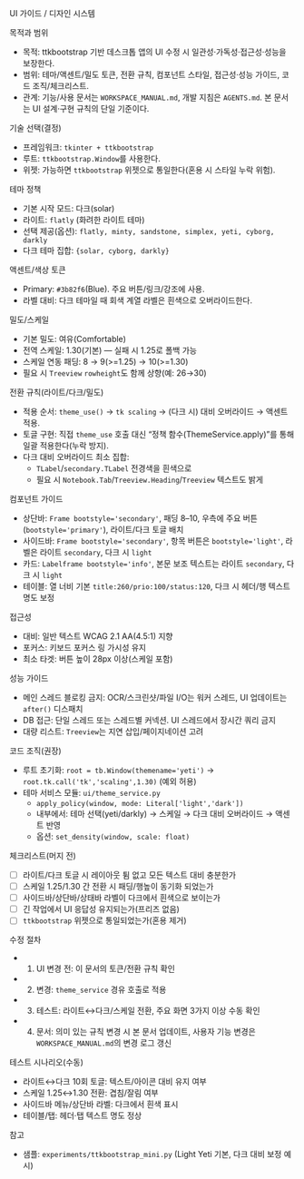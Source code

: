 UI 가이드 / 디자인 시스템

목적과 범위
- 목적: ttkbootstrap 기반 데스크톱 앱의 UI 수정 시 일관성·가독성·접근성·성능을 보장한다.
- 범위: 테마/액센트/밀도 토큰, 전환 규칙, 컴포넌트 스타일, 접근성·성능 가이드, 코드 조직/체크리스트.
- 관계: 기능/사용 문서는 `WORKSPACE_MANUAL.md`, 개발 지침은 `AGENTS.md`. 본 문서는 UI 설계·구현 규칙의 단일 기준이다.

기술 선택(결정)
- 프레임워크: `tkinter + ttkbootstrap`
- 루트: `ttkbootstrap.Window`를 사용한다.
- 위젯: 가능하면 `ttkbootstrap` 위젯으로 통일한다(혼용 시 스타일 누락 위험).

테마 정책
- 기본 시작 모드: 다크(solar)
- 라이트: `flatly` (화려한 라이트 테마)
- 선택 제공(옵션): `flatly, minty, sandstone, simplex, yeti, cyborg, darkly`
- 다크 테마 집합: `{solar, cyborg, darkly}`

액센트/색상 토큰
- Primary: `#3b82f6`(Blue). 주요 버튼/링크/강조에 사용.
- 라벨 대비: 다크 테마일 때 회색 계열 라벨은 흰색으로 오버라이드한다.

밀도/스케일
- 기본 밀도: 여유(Comfortable)
- 전역 스케일: 1.30(기본) — 실패 시 1.25로 폴백 가능
- 스케일 연동 패딩: 8 → 9(>=1.25) → 10(>=1.30)
- 필요 시 `Treeview` `rowheight`도 함께 상향(예: 26→30)

전환 규칙(라이트/다크/밀도)
- 적용 순서: `theme_use()` → `tk scaling` → (다크 시) 대비 오버라이드 → 액센트 적용.
- 토글 구현: 직접 `theme_use` 호출 대신 “정책 함수(ThemeService.apply)”를 통해 일괄 적용한다(누락 방지).
- 다크 대비 오버라이드 최소 집합:
  - `TLabel`/`secondary.TLabel` 전경색을 흰색으로
  - 필요 시 `Notebook.Tab`/`Treeview.Heading`/`Treeview` 텍스트도 밝게

컴포넌트 가이드
- 상단바: `Frame bootstyle='secondary'`, 패딩 8–10, 우측에 주요 버튼(`bootstyle='primary'`), 라이트/다크 토글 배치
- 사이드바: `Frame bootstyle='secondary'`, 항목 버튼은 `bootstyle='light'`, 라벨은 라이트 `secondary`, 다크 시 `light`
- 카드: `Labelframe bootstyle='info'`, 본문 보조 텍스트는 라이트 `secondary`, 다크 시 `light`
- 테이블: 열 너비 기본 `title:260/prio:100/status:120`, 다크 시 헤더/행 텍스트 명도 보정

접근성
- 대비: 일반 텍스트 WCAG 2.1 AA(4.5:1) 지향
- 포커스: 키보드 포커스 링 가시성 유지
- 최소 타겟: 버튼 높이 28px 이상(스케일 포함)

성능 가이드
- 메인 스레드 블로킹 금지: OCR/스크린샷/파일 I/O는 워커 스레드, UI 업데이트는 `after()` 디스패치
- DB 접근: 단일 스레드 또는 스레드별 커넥션. UI 스레드에서 장시간 쿼리 금지
- 대량 리스트: `Treeview`는 지연 삽입/페이지네이션 고려

코드 조직(권장)
- 루트 초기화: `root = tb.Window(themename='yeti')` → `root.tk.call('tk','scaling',1.30)` (예외 허용)
- 테마 서비스 모듈: `ui/theme_service.py`
  - `apply_policy(window, mode: Literal['light','dark'])`
  - 내부에서: 테마 선택(yeti/darkly) → 스케일 → 다크 대비 오버라이드 → 액센트 반영
  - 옵션: `set_density(window, scale: float)`

체크리스트(머지 전)
- [ ] 라이트/다크 토글 시 레이아웃 튐 없고 모든 텍스트 대비 충분한가
- [ ] 스케일 1.25/1.30 간 전환 시 패딩/행높이 동기화 되었는가
- [ ] 사이드바/상단바/상태바 라벨이 다크에서 흰색으로 보이는가
- [ ] 긴 작업에서 UI 응답성 유지되는가(프리즈 없음)
- [ ] `ttkbootstrap` 위젯으로 통일되었는가(혼용 제거)

수정 절차
- 1) UI 변경 전: 이 문서의 토큰/전환 규칙 확인
- 2) 변경: `theme_service` 경유 호출로 적용
- 3) 테스트: 라이트↔다크/스케일 전환, 주요 화면 3가지 이상 수동 확인
- 4) 문서: 의미 있는 규칙 변경 시 본 문서 업데이트, 사용자 기능 변경은 `WORKSPACE_MANUAL.md`의 변경 로그 갱신

테스트 시나리오(수동)
- 라이트↔다크 10회 토글: 텍스트/아이콘 대비 유지 여부
- 스케일 1.25↔1.30 전환: 겹침/잘림 여부
- 사이드바 메뉴/상단바 라벨: 다크에서 흰색 표시
- 테이블/탭: 헤더·탭 텍스트 명도 정상

참고
- 샘플: `experiments/ttkbootstrap_mini.py` (Light Yeti 기본, 다크 대비 보정 예시)
